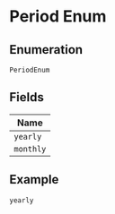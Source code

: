 
# Period Enum

## Enumeration

`PeriodEnum`

## Fields

| Name |
|  --- |
| `yearly` |
| `monthly` |

## Example

```
yearly
```

